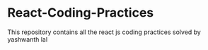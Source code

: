 # React-Coding-Practices
This repository contains all the react js coding practices solved by yashwanth lal 
